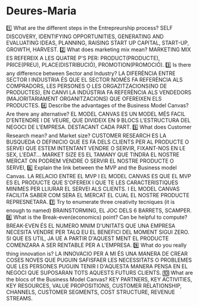 Deures-Maria
============
:one: What are the different steps in the Entrepreurship process?
SELF DISCOVERY, IDENTIFYING OPPORTUNITIES, GENERATING AND EVALUATING IDEAS, PLANNING, RAISING START UP CAPITAL, START-UP, GROWTH, HARVEST.
:two: What does marketing mix mean?
MARKETING MIX ES REFEREIX A LES QUATRE P'S PER: PRODUCT(PRODUCTE), PRICE(PREU), PLACE(DISTRIBUCIÓ), PROMOTION(PROMOCIÓ).
:three: Is there any difference between Sector and Industry?
LA DIFERÈNCIA ENTRE SECTOR I INDUSTRIA ÉS QUE EL SECTOR NOMÉS FA REFERÈNCIA ALS COMPRADORS, LES PERSONES O LES ORGAZITZACIONS(NO DE PRODUCTES), EN CANVI LA INDÚSTRIA FA REFERÈNCIA ALS VENDEDORS (MAJORITARIAMENT ORGANITZACIONS) QUE OFEREIXEN ELS PRODUCTES.
:four: Describe the advantages of the Business Model Canvas? Are there any alternative?
EL MODEL CANVAS ES UN MODEL MÉS FACIL D'ENTENDRE I DE VEURE, QUE DIVIDEIX EN 9 BLOCS L'ESTRUCTURA DEL NEGOCI DE L'EMPRESA. DESTACANT CADA PART.
:five: What does Customer Research mean? and Market size?
CUSTOMER RESEARCH ES LA BUSQUEDA O DEFINICIO QUE ES FA DELS CLIENTS PER AL PRODUCTE O SERVEI QUE ESTEM INTENTANT VENDRE O SERVIR, FIXANT-NOS EN LE SEX, L'EDAT...
MARKET SIZE ES EL TAMANY QUE TINDRA EL NOSTRE MERCAT ON PODREM VENDRE O SERVIR EL NOSTRE PRODUCTE O SERVEI,
:six: Explain the link between the MVP and the Business model Canvas.
LA RELACIO ENTRE EL MVP I EL MODEL CANVAS ES QUE EL MVP ES EL PRODUCTE QUE S'OFEREIX I QUE TE LES CARACTERISTIQUES MINIMES PER LLIURAR EL SERVEI ALS CLIENTS. I EL MODEL CANVAS FACILITA SABER COM SERA EL MERCAT EL CUAL EL NOSTRE PRODUCTE REPRESNETARA.
:seven: Try to enumerate three creativity tecniques (it is enough to named)
BRAINSTORMING, EL JOC DELS 6 BARRETS, SCAMPER.
:eight: What is the Break-even(economics) point? Can be helpful to compute?
BREAK-EVEN ÉS EL NUMERO MNIM D'UNITATS QUE UNA EMPRESA NECESITA VENDRE PER TALQ EU EL BENEFICI DEL MOMENT SIGUI ZERO. 
SI QUE ES UTIL, JA UE A PARTIR D'AQUEST MENT EL PRODUCTE COMENZARA A SER RENTABLE PER A L'EMPRESA.
:nine: What do you really thing innovation is?
LA INNOVACIO PER A MI ÉS UNA MANERA DE CREAR COSES NOVES QUE PUGUIN SAFISFAER LES NECESSITATS O PROBLEMES QUE LES PERSONES PUGUIN TENIR I D'AQUESTA MANERA PENSA EN EL NEGOCI QUE SUPOSARAN TOTS AQUESTS FUTURS CLIENTS.
:keycap_ten: What are the blocs of the Business Model Canvas?
KEY PARTNERS, KEY ACTIVITIES, KEY RESOURCES, VALUE PROPOSITIONS, CUSTOMER RELATIONSHIP, CHANNELS, CUSTOMER SEGMENTS, COST STRUCTURE, REVENUE STREAMS.
